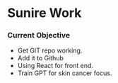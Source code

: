 # Sunire Work #

### Current Objective ###

 - Get GIT repo working.
 - Add it to Github
 - Using React for front end.
 - Train GPT for skin cancer focus.
